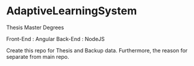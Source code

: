 # AdaptiveLearningSystem
Thesis Master Degrees

Front-End : Angular
Back-End : NodeJS

Create this repo for Thesis and Backup data. Furthermore, the reason for separate from main repo.
